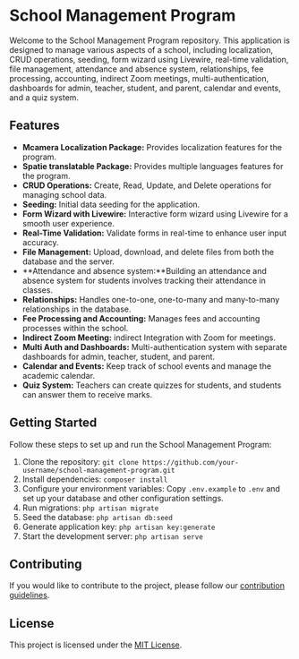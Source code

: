 # School Management Program

Welcome to the School Management Program repository. This application is designed to manage various aspects of a school, including localization, CRUD operations, seeding, form wizard using Livewire, real-time validation, file management, attendance and absence system, relationships, fee processing, accounting, indirect Zoom meetings, multi-authentication, dashboards for admin, teacher, student, and parent, calendar and events, and a quiz system.

## Features

- **Mcamera Localization Package:** Provides localization features for the program.
- **Spatie translatable Package:** Provides multiple languages features for the program.
- **CRUD Operations:** Create, Read, Update, and Delete operations for managing school data.
- **Seeding:** Initial data seeding for the application.
- **Form Wizard with Livewire:** Interactive form wizard using Livewire for a smooth user experience.
- **Real-Time Validation:** Validate forms in real-time to enhance user input accuracy.
- **File Management:** Upload, download, and delete files from both the database and the server.
- **Attendance and absence system:**Building an attendance and absence system for students involves tracking their attendance in classes.
- **Relationships:** Handles one-to-one, one-to-many and many-to-many  relationships in the database.
- **Fee Processing and Accounting:** Manages fees and accounting processes within the school.
- **Indirect Zoom Meeting:** indirect Integration with Zoom for meetings.
- **Multi Auth and Dashboards:** Multi-authentication system with separate dashboards for admin, teacher, student, and parent.
- **Calendar and Events:** Keep track of school events and manage the academic calendar.
- **Quiz System:** Teachers can create quizzes for students, and students can answer them to receive marks.

## Getting Started

Follow these steps to set up and run the School Management Program:

1. Clone the repository: `git clone https://github.com/your-username/school-management-program.git`
2. Install dependencies: `composer install`
3. Configure your environment variables: Copy `.env.example` to `.env` and set up your database and other configuration settings.
4. Run migrations: `php artisan migrate`
5. Seed the database: `php artisan db:seed`
6. Generate application key: `php artisan key:generate`
7. Start the development server: `php artisan serve`

## Contributing

If you would like to contribute to the project, please follow our [contribution guidelines](CONTRIBUTING.md).

## License

This project is licensed under the [MIT License](LICENSE).
